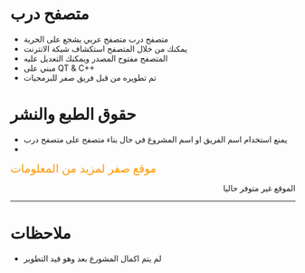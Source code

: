 # متصفح درب
* متصفح درب متصفح عربي يشجع على الحرية 
* يمكنك من خلال المتصفح استكشاف شبكة الانترنت
* المتصفح مفتوح المصدر ويمكنك التعديل عليه
* مبني على 
QT & C++
* تم تطويره من قبل فريق صفر للبرمجيات

# حقوق الطبع والنشر

* يمنع استخدام اسم الفريق او اسم المشروع  في حال بناء متصفح على متصفح درب
* <html>
<style>
a{
    font-size:20px;
    text-decoration:none;
    color:rgb(255,150,0);
}
</style>
<a href="example.com" >موقع صفر لمزيد من المعلومات </a>
<br/><p align="right">الموقع غير متوفر حاليا</p>
<hr/>
</html>

# ملاحظات
* لم يتم اكمال المشورع بعد وهو قيد التطوير
